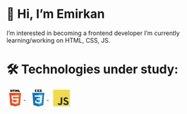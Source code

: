 # 👋 Hi, I’m Emirkan
I’m interested in becoming a frontend developer
I’m currently learning/working on HTML, CSS, JS.
# 🛠️ Technologies under study:

<p align="left">
  <a href="https://developer.mozilla.org/en-US/docs/Web/HTML" target="_blank" rel="noreferrer" style="margin-right: 10px;">
    <img src="https://raw.githubusercontent.com/devicons/devicon/master/icons/html5/html5-original-wordmark.svg" alt="html5" width="40" height="40" style="vertical-align: middle;"/>
  </a>
  <a href="https://developer.mozilla.org/en-US/docs/Web/CSS" target="_blank" rel="noreferrer" style="margin-right: 10px;">
    <img src="https://raw.githubusercontent.com/devicons/devicon/master/icons/css3/css3-original-wordmark.svg" alt="css3" width="40" height="40" style="vertical-align: middle;"/>
  </a>
  <a href="https://developer.mozilla.org/en-US/docs/Web/JavaScript" target="_blank" rel="noreferrer" style="margin-right: 10px;">
    <img src="https://raw.githubusercontent.com/devicons/devicon/master/icons/javascript/javascript-original.svg" alt="javascript" width="40" height="40" style="vertical-align: middle;"/>
  </a>
</p>
